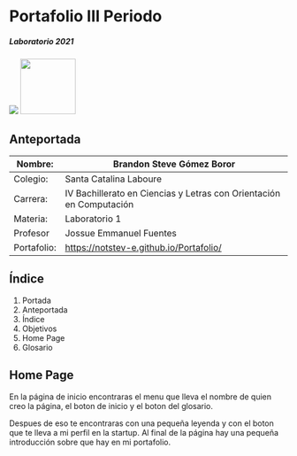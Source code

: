 # Portafolio III Periodo
##### Laboratorio 2021
<img src="https://paraprogramar.club/wp-content/uploads/First-programming-languages.jpg">

<img src="https://lh3.googleusercontent.com/XTgazty_sv7ga1bAbuwg0FYBDspiRFRBppL7MrwJyC67hJyYT7gSblo58ISUXWYeuw_7iDi_Dg--wJY=w1366-h657" width="100px">



## Anteportada

| Nombre:  | Brandon Steve Gómez Boror  |
| ------------ | ------------ |
| Colegio:  | Santa Catalina Laboure  |
| Carrera:  | IV Bachillerato en Ciencias y Letras con Orientación en Computación  |
| Materia:  | Laboratorio 1  |
| Profesor  | Jossue Emmanuel Fuentes  |
| Portafolio:  | https://notstev-e.github.io/Portafolio/  |


## Índice

1. Portada
2. Anteportada
3. Índice
4. Objetivos
5. Home Page
6. Glosario


## Home Page

En la página de inicio encontraras el menu que lleva el nombre de quien creo la página, el boton de inicio y el boton del glosario.  

Despues de eso te encontraras con una pequeña leyenda y con el boton que te lleva a mi perfil en la startup. Al final de la página hay una pequeña introducción sobre que hay en mi portafolio.
